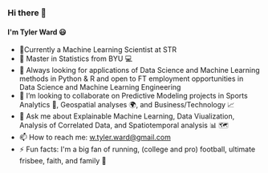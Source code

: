 ### Hi there 👋

<!--
**runstats21/runstats21** is a ✨ _special_ ✨ repository because its `README.md` (this file) appears on your GitHub profile.

Here are some ideas to get you started:

-  I’m currently working on a Master's Degree in Statistics (BYU '24)
- 🌱 I’m currently learning Data Science and Machine Learning methods in Python & R
- :football I’m looking to collaborate on Sports Analytics and Predictive Modeling
- 🤔 I’m looking for 
- :chart_with_upwards_trend: Ask me about Data Visualization with ggplot2 and plotly express and Data Wrangling
- 📫 How to reach me: tylerw17@byu.edu
- 😄 Pronouns: ...
- ⚡ Fun fact: I'm currently training for my 2nd marathon! 
- :eyeglasses: I’m looking for Data Science employment opportunities in the USA or Bangkok, Thailand
-->
#### I'm Tyler Ward :smiley:
- 🔭Currently a Machine Learning Scientist at STR
- 🏫 Master in Statistics from BYU :computer:
- 🌱 Always looking for applications of Data Science and Machine Learning methods in Python & R and open to FT employment opportunities in Data Science and Machine Learning Engineering
- :calling: I’m looking to collaborate on Predictive Modeling projects in Sports Analytics :football:, Geospatial analyses 🌍, and Business/Technology :chart_with_upwards_trend:
- :speech_balloon: Ask me about Explainable Machine Learning, Data Viualization, Analysis of Correlated Data, and Spatiotemporal analysis :bar_chart: 🗺️
- 📫 How to reach me: w.tyler.ward@gmail.com
- ⚡ Fun facts: I'm a big fan of running, (college and pro) football, ultimate frisbee, faith, and family :running:

